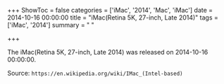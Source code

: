 +++
ShowToc = false
categories = ['iMac', '2014', 'Mac', 'iMac']
date = 2014-10-16 00:00:00
title = "iMac(Retina 5K, 27-inch, Late 2014)"
tags = ['iMac', '2014']
summary = " "

+++

The iMac(Retina 5K, 27-inch, Late 2014) was released on 2014-10-16 00:00:00.

Source: `https://en.wikipedia.org/wiki/IMac_(Intel-based)`
